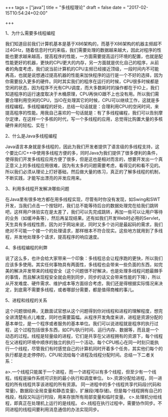 
+++
tags = ["java"]
title = "多线程理论"
draft = false
date = "2017-02-15T10:54:24+02:00"

+++



1、为什么需要多线程编程

我们知道目前我们计算机基本是基于X86架构的，而基于X86架构的机器主频超不过4GHz，随着信息时代的来临，我们需要处理的数据越来越大，因此对程序的性能也要求越来越高，提高程序的性能，一方面需要提高运行环境的配置，也就是配性能更好的机器，更快的CPU更大的内存，另一方面就是优化自己的程序，从前者的角度考虑，我们说当前计算机的CPU主频已经接近顶级，一段时间内不可能再高，也就是说想通过提高机器的性能来加快程序的运行是一个不好的选择，因为你需要投入更多的硬件。同时其实我们的程序在运行的时候，CPU很多时候都是空闲的状态，因为程序不光有CPU调度，而大多数耗时的操作都在于IO上，我们知道程序的运行速度取决于木桶原理，CPU再快IO跟不上也没有用。所以我们需要合理利用空闲的CPU，当IO在处理其它的时候，CPU可以继续工作，这就是多线程编程。多线程编程的好处，总结一句话就是：合理利用CPU的空闲时间，来提高程序的性能。用我自己喜欢的一句话就是：有了多线程编程，我们可以告别摩尔定律，在这样一个多核的时代，写一个多线程的应用，总觉得比购置大量的多核硬件来的轻松、实在！

2、什么是Java多线程编程

Java语言本身就是多线程的，因此为我们开发者提供了语言级的多线程支持，这个要比C/C++中使用多线程方便的多，同时Java为我们提供了很多便利的条件，使得我们开发多线程应用方便了很多，但是这也是相对而言的，想要开发出一个真正意义上的多线程应用很难，因为有太多的问题需要考虑，看得见的和看不见的。所以我们必须从理论上打好基础，然后做大量的练习，真正的了解多线程的机制，不断实践，才能写出漂亮的并发应用来。

3、利用多线程开发解决哪些问题

在Java里有很多地方都在用多线程实现，尽管有时你没有发现，如Swing和SWT开发，当我们点击一个按钮时，我们总不能等待后台的数据处理完在给我们跳转吧，这样用户体验实在是太差了，我们可以先完成跳转，再加一些可以让用户等待的业务（如缓冲条等），然后再呈现结果。还有如我们开发Web时必用的Servlet，天生具有多线程性质，因为对于网站来说，同时又多个访问是最起码的需求，我们绝对不可能一个接一个的处理请求，那样根本不符合现实。这些地方就用到了多线程，并发地处理多个请求，提高程序的响应速度。

4、多线程编程的利弊

说了这么多，也许会给大家带来一个印象：多线程总会让程序跑的更快，所以我们应该多多使用。其实任何事物具有两面性，多线程也会带来一些负面的东西，如完美的解决并发带来的线程安全（这个问题很不好解决，也是处理多线程问题最棘手的事情，而且解决现程安全就会用到同步，同步的话又会带来性能的下降），所以从开发难度、硬件需求、维护成本等方面综合考虑，我们还是得根据实际情况来决定，到底需不需要多线程，或者哪部分需要，都是值得商榷的事儿。

5、进程和线程的关系

这个问题很经典，无数面试官想从这个问题得到你对线程和进程的理解程度，想完全讲清楚有点儿难度，同时也需要篇幅。从程序开发角度来讲，进程是资源分配的基本单位，是一个程序或者服务的基本单位。我们可以说进程就是程序的执行过程，这个过程包括很多东西，如CPU执行时间、运行内存、数据等，而且是一个动态的过程。线程是轻量级的进程，它们是共享在父进程拥有的资源下，每个线程在父进程的环境中顺序的独立的执行一个活动，每个CPU核心在同一时刻只能执行一个线程，尽管我们有时感觉自己的计算机同时开着多个任务，其实他们每个的执行都是走走停停的，CPU轮流给每个进程及线程分配时间。总结一下二者关系：

a>.一个线程只能属于一个进程，而一个进程可以有多个线程，但至少有一个线程。线程是操作系统可识别的最小执行和调度单位。
b>.资源分配给进程，同一进程的所有线程共享该进程的所有资源。 同一进程中的多个线程共享代码段(代码和常量)，数据段(全局变量和静态变量)，扩展段(堆存储)。但是每个线程拥有自己的栈段，栈段又叫运行时段，用来存放所有局部变量和临时变量。
c>.处理机分给线程，即真正在处理机上运行的是线程。
d>.线程在执行过程中，需要协作同步。不同进程的线程间要利用消息通信的办法实现同步。